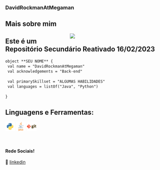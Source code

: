 ### DavidRockmanAtMegaman

##  Mais sobre mim

<img align="right" width="300" src="https://i2.wp.com/allhtaccess.info/wp-content/uploads/2018/03/programming.gif?fit=1281%2C716&ssl=1" />

## Este é um  Repositório Secundário Reativado 16/02/2023 

```Python/Java
object **SEU NOME** {
 val name = "DavidRockmanAtMegaman"
 val acknowledgements = "Back-end"
 
 val primarySkillset = "ALGUMAS HABILIDADES"
 val languages = listOf("Java", "Python") 

}
```

## **Linguagens e Ferramentas:**  

<code><img height="30" src="https://raw.githubusercontent.com/github/explore/80688e429a7d4ef2fca1e82350fe8e3517d3494d/topics/python/python.png"></code>
<code><img height="30" src="https://raw.githubusercontent.com/github/explore/80688e429a7d4ef2fca1e82350fe8e3517d3494d/topics/java/java.png"></code>
<code><img height="30" src="https://raw.githubusercontent.com/github/explore/80688e429a7d4ef2fca1e82350fe8e3517d3494d/topics/git/git.png"></code>






[linkedin]: https://www.linkedin.com/in/SEULINKEDIN/
<br>

#### Rede Sociais!
👔 [linkedin][linkedin]

